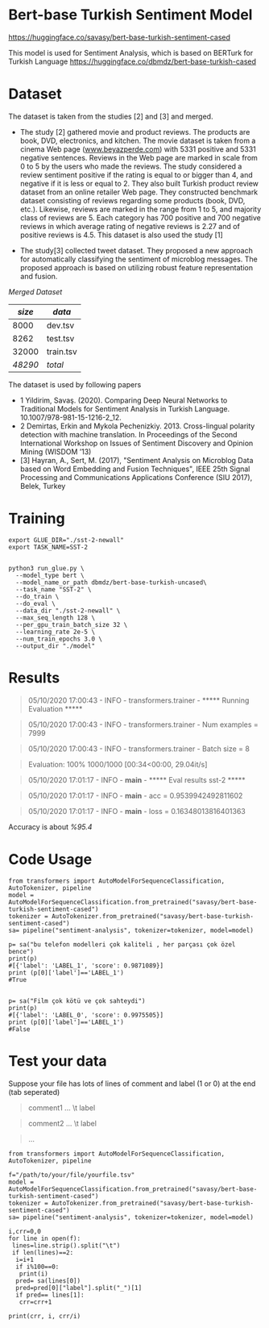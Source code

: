 # Bert-base Turkish Sentiment Model

https://huggingface.co/savasy/bert-base-turkish-sentiment-cased

This model is used for Sentiment Analysis, which is based on BERTurk for Turkish Language https://huggingface.co/dbmdz/bert-base-turkish-cased


# Dataset

The dataset is taken from the studies [2] and [3] and merged.

* The study [2] gathered movie and product reviews. The products are book, DVD, electronics, and kitchen.
The movie dataset is taken from a cinema Web page (www.beyazperde.com) with
5331 positive and 5331 negative sentences. Reviews in the Web page are marked in
scale from 0 to 5 by the users who made the reviews. The study considered a review
sentiment positive if the rating is equal to or bigger than 4, and negative if it is less
or equal to 2. They also built Turkish product review dataset from an online retailer
Web page. They constructed benchmark dataset consisting of reviews regarding some
products (book, DVD, etc.). Likewise, reviews are marked in the range from 1 to 5,
and majority class of reviews are 5. Each category has 700 positive and 700 negative
reviews in which average rating of negative reviews is 2.27 and of positive reviews
is 4.5. This dataset is also used the study [1]

* The study[3] collected tweet dataset. They proposed a new approach for automatically classifying the sentiment of microblog messages. The proposed approach is based on utilizing robust feature representation and fusion. 

*Merged Dataset* 

| *size*   | *data* |
|--------|----|
|   8000 |dev.tsv|
|   8262 |test.tsv|
|  32000 |train.tsv|
|  *48290* |*total*|


The dataset is used by following papers
 
* 1 Yildirim, Savaş. (2020). Comparing Deep Neural Networks to Traditional Models for Sentiment Analysis in Turkish Language. 10.1007/978-981-15-1216-2_12. 
* 2 Demirtas, Erkin and Mykola Pechenizkiy. 2013. Cross-lingual polarity detection with machine translation. In Proceedings of the Second International Workshop on Issues of Sentiment
Discovery and Opinion Mining (WISDOM ’13)
* [3] Hayran, A.,   Sert, M. (2017), "Sentiment Analysis on Microblog Data based on Word Embedding and Fusion Techniques", IEEE 25th Signal Processing and Communications Applications Conference (SIU 2017), Belek, Turkey

# Training

```
export GLUE_DIR="./sst-2-newall"
export TASK_NAME=SST-2
 

python3 run_glue.py \
  --model_type bert \
  --model_name_or_path dbmdz/bert-base-turkish-uncased\
  --task_name "SST-2" \
  --do_train \
  --do_eval \
  --data_dir "./sst-2-newall" \
  --max_seq_length 128 \
  --per_gpu_train_batch_size 32 \
  --learning_rate 2e-5 \
  --num_train_epochs 3.0 \
  --output_dir "./model"

```




# Results

> 05/10/2020 17:00:43 - INFO - transformers.trainer -   ***** Running Evaluation *****

> 05/10/2020 17:00:43 - INFO - transformers.trainer -     Num examples = 7999

> 05/10/2020 17:00:43 - INFO - transformers.trainer -     Batch size = 8

>Evaluation: 100% 1000/1000 [00:34<00:00, 29.04it/s]

>05/10/2020 17:01:17 - INFO - __main__ -   ***** Eval results sst-2 *****

>05/10/2020 17:01:17 - INFO - __main__ -     acc = 0.9539942492811602

>05/10/2020 17:01:17 - INFO - __main__ -     loss = 0.16348013816401363


Accuracy is about *%95.4*
# Code Usage

```
from transformers import AutoModelForSequenceClassification, AutoTokenizer, pipeline
model = AutoModelForSequenceClassification.from_pretrained("savasy/bert-base-turkish-sentiment-cased")
tokenizer = AutoTokenizer.from_pretrained("savasy/bert-base-turkish-sentiment-cased")
sa= pipeline("sentiment-analysis", tokenizer=tokenizer, model=model)

p= sa("bu telefon modelleri çok kaliteli , her parçası çok özel bence")
print(p)
#[{'label': 'LABEL_1', 'score': 0.9871089}]
print (p[0]['label']=='LABEL_1')
#True


p= sa("Film çok kötü ve çok sahteydi")
print(p)
#[{'label': 'LABEL_0', 'score': 0.9975505}]
print (p[0]['label']=='LABEL_1')
#False
```

# Test your data

Suppose your file has lots of lines of comment and label (1 or 0) at the end  (tab seperated)

> comment1 ... \t label

> comment2 ... \t label
 
> ...



```
from transformers import AutoModelForSequenceClassification, AutoTokenizer, pipeline

f="/path/to/your/file/yourfile.tsv"
model = AutoModelForSequenceClassification.from_pretrained("savasy/bert-base-turkish-sentiment-cased")
tokenizer = AutoTokenizer.from_pretrained("savasy/bert-base-turkish-sentiment-cased")
sa= pipeline("sentiment-analysis", tokenizer=tokenizer, model=model)

i,crr=0,0
for line in open(f):
 lines=line.strip().split("\t")
 if len(lines)==2:
  i=i+1
  if i%100==0:
   print(i)
  pred= sa(lines[0])
  pred=pred[0]["label"].split("_")[1]
  if pred== lines[1]:
   crr=crr+1

print(crr, i, crr/i)
```





